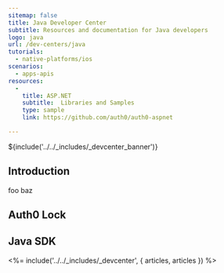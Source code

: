 ```yaml
---
sitemap: false
title: Java Developer Center
subtitle: Resources and documentation for Java developers
logo: java
url: /dev-centers/java
tutorials:
  - native-platforms/ios
scenarios:
  - apps-apis
resources:
  -
    title: ASP.NET
    subtitle:  Libraries and Samples
    type: sample
    link: https://github.com/auth0/auth0-aspnet

---
```


${include('../../_includes/_devcenter_banner')}

## Introduction
foo baz

## Auth0 Lock

## Java SDK


<%= include('../../_includes/_devcenter', { articles, articles }) %>
